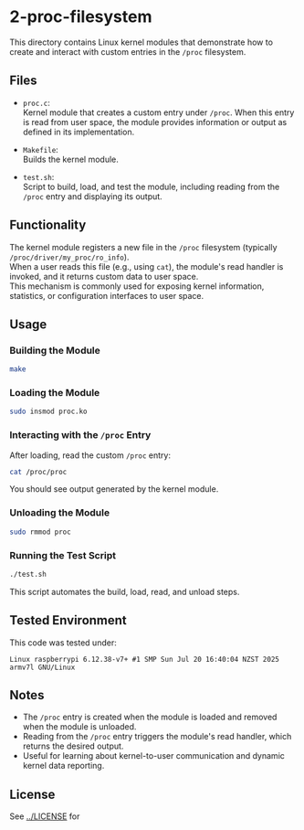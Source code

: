 # 2-proc-filesystem

This directory contains Linux kernel modules that demonstrate how to create and interact with custom entries in the `/proc` filesystem.

## Files

- `proc.c`:  
  Kernel module that creates a custom entry under `/proc`. When this entry is read from user space, the module provides information or output as defined in its implementation.

- `Makefile`:  
  Builds the kernel module.

- `test.sh`:  
  Script to build, load, and test the module, including reading from the `/proc` entry and displaying its output.

## Functionality

The kernel module registers a new file in the `/proc` filesystem (typically `/proc/driver/my_proc/ro_info`).  
When a user reads this file (e.g., using `cat`), the module's read handler is invoked, and it returns custom data to user space.  
This mechanism is commonly used for exposing kernel information, statistics, or configuration interfaces to user space.

## Usage

### Building the Module

```sh
make
```

### Loading the Module

```sh
sudo insmod proc.ko
```

### Interacting with the `/proc` Entry

After loading, read the custom `/proc` entry:

```sh
cat /proc/proc
```

You should see output generated by the kernel module.

### Unloading the Module

```sh
sudo rmmod proc
```

### Running the Test Script

```sh
./test.sh
```

This script automates the build, load, read, and unload steps.

## Tested Environment

This code was tested under:

```
Linux raspberrypi 6.12.38-v7+ #1 SMP Sun Jul 20 16:40:04 NZST 2025 armv7l GNU/Linux
```

## Notes

- The `/proc` entry is created when the module is loaded and removed when the module is unloaded.
- Reading from the `/proc` entry triggers the module's read handler, which returns the desired output.
- Useful for learning about kernel-to-user communication and dynamic kernel data reporting.

## License

See [../LICENSE](../LICENSE) for